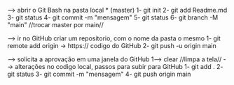 --> abrir o Git Bash na pasta local * (master)
1- git init
2- git add Readme.md
3- git status
4- git commit -m "mensagem"
5- git status
6- git branch -M "main"  //trocar master por main//

 --> ir no GitHub criar um repositorio, com o nome da pasta o mesmo
 1- git remote add origin -> https:// codigo do GitHub
 2- git push -u origin main

 --> solicita a aprovação em uma janela do GitHub
 1--> clear //limpa a tela//
--> alterações no codigo local, passos para subir para GitHub
1- git add .
2- git status
3- git commit -m "mensagem"
4- git push origin main